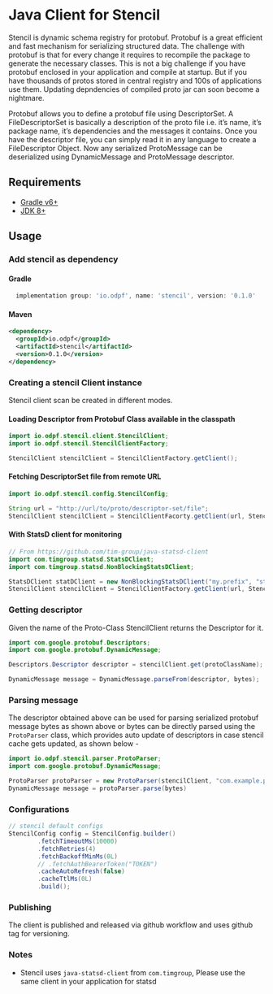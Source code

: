 # Java Client for Stencil

Stencil is dynamic schema registry for protobuf. Protobuf is a great efficient and fast mechanism for serializing structured data. The challenge with protobuf is that for every change it requires to recompile the package to generate the necessary classes. This is not a big challenge if you have protobuf enclosed in your application and compile at startup. But if you have thousands of protos stored in central registry and 100s of applications use them. Updating depndencies of compiled proto jar can soon become a nightmare.

Protobuf allows you to define a protobuf file using DescriptorSet. A FileDescriptorSet is basically a description of the proto file i.e. it’s name, it’s package name, it’s dependencies and the messages it contains. Once you have the descriptor file, you can simply read it in any language to create a FileDescriptor Object. Now any serialized ProtoMessage can be deserialized using DynamicMessage and ProtoMessage descriptor.

## Requirements

  - [Gradle v6+](https://gradle.org/)
  - [JDK 8+](https://openjdk.java.net/projects/jdk8/)

## Usage

### Add stencil as dependency

#### Gradle

```groovy
  implementation group: 'io.odpf', name: 'stencil', version: '0.1.0'
```

#### Maven

```xml
<dependency>
  <groupId>io.odpf</groupId>
  <artifactId>stencil</artifactId>
  <version>0.1.0</version>
</dependency>
```

### Creating a stencil Client instance

Stencil client scan be created in different modes.

#### Loading Descriptor from Protobuf Class available in the classpath

```java
import io.odpf.stencil.client.StencilClient;
import io.odpf.stencil.StencilClientFactory;

StencilClient stencilClient = StencilClientFactory.getClient();
```


#### Fetching DescriptorSet file from remote URL

```java
import io.odpf.stencil.config.StencilConfig;

String url = "http://url/to/proto/descriptor-set/file";
StencilClient stencilClient = StencilClientFacorty.getClient(url, StencilConfig.builder().build());
```


#### With StatsD client for monitoring

```java
// From https://github.com/tim-group/java-statsd-client
import com.timgroup.statsd.StatsDClient;
import com.timgroup.statsd.NonBlockingStatsDClient;

StatsDClient statDClient = new NonBlockingStatsDClient("my.prefix", "statsd-host", 8125);
StencilClient stencilClient = StencilClientFactory.getClient(url, StencilConfig.builder().build(), statDClient)
```

### Getting descriptor

Given the name of the Proto-Class StencilClient returns the Descriptor for it.

```java
import com.google.protobuf.Descriptors;
import com.google.protobuf.DynamicMessage;

Descriptors.Descriptor descriptor = stencilClient.get(protoClassName);

DynamicMessage message = DynamicMessage.parseFrom(descriptor, bytes);
```

### Parsing message

The descriptor obtained above can be used for parsing serialized protobuf message bytes as shown above or bytes can be directly parsed using the `ProtoParser` class, which provides auto update of descriptors in case stencil cache gets updated, as shown below -

```java
import io.odpf.stencil.parser.ProtoParser;
import com.google.protobuf.DynamicMessage;

ProtoParser protoParser = new ProtoParser(stencilClient, "com.example.proto.schema");
DynamicMessage message = protoParser.parse(bytes)
```

### Configurations

```java
// stencil default configs
StencilConfig config = StencilConfig.builder()
        .fetchTimeoutMs(10000)
        .fetchRetries(4)
        .fetchBackoffMinMs(0L)
        // .fetchAuthBearerToken("TOKEN")
        .cacheAutoRefresh(false)
        .cacheTtlMs(0L)
        .build();
```

### Publishing

The client is published and released via github workflow and uses github tag for versioning.

### Notes

- Stencil uses `java-statsd-client` from `com.timgroup`, Please use the same client in your application for statsd
